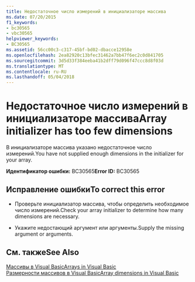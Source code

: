 ```yaml
---
title: Недостаточное число измерений в инициализаторе массива
ms.date: 07/20/2015
f1_keywords:
- bc30565
- vbc30565
helpviewer_keywords:
- BC30565
ms.assetid: 56cc00c3-c317-45bf-bd02-dbacce12958e
ms.openlocfilehash: 2ea82920c13bfec31462a7bb47f6ec2c0d841705
ms.sourcegitcommit: 3d5d33f384eeba41b2dff79d096f47ccc8d8f03d
ms.translationtype: MT
ms.contentlocale: ru-RU
ms.lasthandoff: 05/04/2018
---
```

# <a name="array-initializer-has-too-few-dimensions"></a><span data-ttu-id="c685a-102">Недостаточное число измерений в инициализаторе массива</span><span class="sxs-lookup"><span data-stu-id="c685a-102">Array initializer has too few dimensions</span></span>
<span data-ttu-id="c685a-103">В инициализаторе массива указано недостаточное число измерений.</span><span class="sxs-lookup"><span data-stu-id="c685a-103">You have not supplied enough dimensions in the initializer for your array.</span></span>  
  
 <span data-ttu-id="c685a-104">**Идентификатор ошибки:** BC30565</span><span class="sxs-lookup"><span data-stu-id="c685a-104">**Error ID:** BC30565</span></span>  
  
## <a name="to-correct-this-error"></a><span data-ttu-id="c685a-105">Исправление ошибки</span><span class="sxs-lookup"><span data-stu-id="c685a-105">To correct this error</span></span>  
  
-   <span data-ttu-id="c685a-106">Проверьте инициализатор массива, чтобы определить необходимое число измерений.</span><span class="sxs-lookup"><span data-stu-id="c685a-106">Check your array initializer to determine how many dimensions are necessary.</span></span>  
  
-   <span data-ttu-id="c685a-107">Укажите недостающий аргумент или аргументы.</span><span class="sxs-lookup"><span data-stu-id="c685a-107">Supply the missing argument or arguments.</span></span>  
  
## <a name="see-also"></a><span data-ttu-id="c685a-108">См. также</span><span class="sxs-lookup"><span data-stu-id="c685a-108">See Also</span></span>  
 [<span data-ttu-id="c685a-109">Массивы в Visual Basic</span><span class="sxs-lookup"><span data-stu-id="c685a-109">Arrays in Visual Basic</span></span>](~/docs/visual-basic/programming-guide/language-features/arrays/index.md)  
 [<span data-ttu-id="c685a-110">Размерности массивов в Visual Basic</span><span class="sxs-lookup"><span data-stu-id="c685a-110">Array dimensions in Visual Basic</span></span>](~/docs/visual-basic/programming-guide/language-features/arrays/array-dimensions.md)
